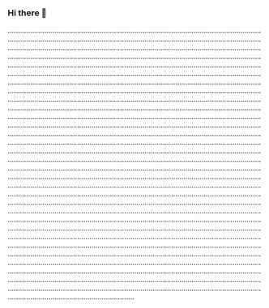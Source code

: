 ### Hi there 👋

..................................................................................................................................................................................................................................................................................................................................................................................................................................................................................................................................................................................................................................................................................................................................................................................................................................................................................................................................................................................................................................................................................................................................................................................................................................................................................................................................................................................................................................................................................................................................................................................................................................................................................................................................................................................................................................................................................................................................................................................................................................................................................................................................................................................................................................................................................................................................................................................................................................................................................................................................................................................................................................................................................................................................................................................................................................................................................................................................................................................................................................................................................................................................................................................................................................................................................................................................................................................................................................................................................................................................................................................................................................................................................................................................................................................................................................................................................................................................................................................................................................................................